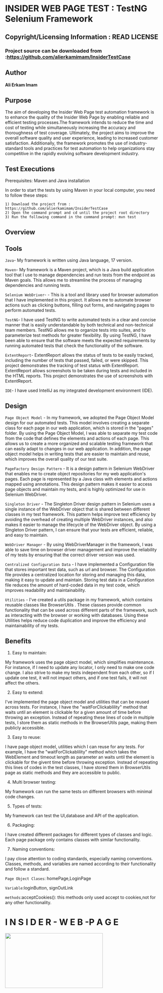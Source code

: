 # INSIDER WEB PAGE TEST : TestNG Selenium Framework

## Copyright/Licensing Information : READ LICENSE


### Project source can be downloaded from :https://github.com/alierkamimam/InsiderTestCase

## Author

#### Ali Erkam Imam

## Purpose

The aim of developing the Insider Web Page test automation framework is to enhance the
quality of the Insider Web Page by enabling reliable and efficient testing
processes.The framework intends to reduce the time and cost of testing while simultaneously increasing
the accuracy and thoroughness of test coverage. Ultimately, the project aims to improve the overall software
quality and user experience, leading to increased customer satisfaction. Additionally, the framework promotes the use of
industry-standard tools and practices for test automation to help organizations stay competitive in the rapidly evolving
software development industry.

## Test Executions

Prerequisites: Maven and Java installation

In order to start the tests by using Maven in your local computer, you need to follow these steps:
```
1) Download the project from : https://github.com/alierkamimam/InsiderTestCase
2) Open the command prompt and cd until the project root directory
3) Run the following command in the command prompt: mvn test
```
## Overview








## Tools
``Java``- My framework is written using Java language, 17 version.  

``Maven``- My framework is a Maven project, which is a Java build application tool that I use to manage dependencies and run tests from the endpoint as Maven 
goals. This allows me to streamline the process of managing dependencies and running tests.

``Selenium WebDriver``- - This is a tool and library used for browser automation that I have implemented in this project. It allows me to automate browser actions such as clicking buttons, filling out forms, and navigating pages to perform automated tests.

``TestNG``-  I have used TestNG to write automated tests in a clear and concise manner that is easily understandable by both technical and non-technical team members. TestNG allows me to organize tests into suites, and to parameterize test methods for greater flexibility.
By using TestNG, I have been able to ensure that the software meets the expected requirements by running automated tests that check the functionality of the software.

``ExtentReport``- ExtentReport allows the status of tests to be easily tracked, including the number of tests that passed, failed, or were skipped. This project demonstrates the tracking of test status with ExtentReport. ExtentReport allows screenshots to be taken during tests and included in the HTML reports. This project demonstrates the use of screenshots with ExtentReport.

``IDE``- I have used IntelliJ as my integrated development environment (IDE).
## Design

``Page Object Model`` - In my framework, we adopted the Page Object Model design for our automated tests. This model involves creating a separate class for each page in our web application, which is stored in the "pages" folder. By using the Page Object Model, I was able to separate my test code from the code that defines the elements and actions of each page. This allows us to create a more organized and scalable testing framework that can easily adapt to changes in our web application. In addition, the page object model helps in writing tests that are easier to maintain and reuse, which improves the overall quality of our test suite. 

``PageFactory Design Pattern`` - It is a design pattern in Selenium WebDriver that enables me to create object repositories for my web application's pages. Each page is represented by a Java class with elements and actions mapped using annotations. This design pattern makes it easier to access page objects and maintain my tests, and is highly optimized for use in Selenium WebDriver.

``Singleton Driver`` - The Singleton Driver design pattern in Selenium uses a single instance of the WebDriver object that is shared between different classes in my test framework. This pattern helps improve test efficiency by avoiding the overhead of creating multiple WebDriver instances, and also makes it easier to manage the lifecycle of the WebDriver object. By using a Singleton Driver pattern, I can ensure that your tests are efficient, reliable, and easy to maintain.

``WebDriver Manager`` -  By using WebDriverManager in the framework, I was able to save time on browser driver management and improve the reliability of my tests by ensuring that the correct driver version was used.

``Centralized Configuration Data`` -  I have implemented a Configuration file that stores important test data, such as url and browser. The Configuration file provides a centralized location for storing and managing this data, making it easy to update and maintain. Storing test data in a Configuration file reduces the amount of hard-coded data in my test code, which improves readability and maintainability.

``Utilities`` - I've created a utils package in my framework, which contains reusable classes like BrowserUtils . These classes provide common functionality that can be used across different parts of the framework, such as interacting with the browser or working with databases. Using these Utilities helps reduce code duplication and improve the efficiency and maintainability of my tests.

## Benefits
 1. Easy to maintain:

My framework uses the page object model, which simplifies maintenance. For instance, if I need to update any locator, I only need to make one code change. I also strive to make my tests independent from each other, so if I update one test, it will not impact others, and if one test fails, it will not affect the others.

 2. Easy to extend:  
    
I've implemented the page object model and utilities that can be reused across tests. For instance, I have the "waitForClickablility" method that waits until an element is clickable for a given amount of time before throwing an exception. Instead of repeating these lines of code in multiple tests, I store them as static methods in the BrowserUtils page, making them publicly accessible.

3. Easy to reuse:  

I have page object model, utilities which I can reuse for any tests. For example, I have the "waitForClickablility" method which takes the WebElement and timeout length as parameter an waits until the element is clickable for the givent time before throwing exception. Instead of repeating this lines of codes in the test classes, I have stored them in BrowserUtils page as static methods and they are accessible to public.

4. Multi browser testing:  

My framework can run the same tests on different browsers with minimal code changes.

5. Types of tests:

My framework can test the UI,database and API of the application.

6. Packaging:

I have created different packages for different types of classes and logic. Each page package only contains classes with similar functionality.
 
7. Naming conventions:

I pay close attention to coding standards, especially naming conventions. Classes, methods, and variables are named according to their functionality and follow a standard.

``Page Object Clases``: homePage,LoginPage

``Variable``:loginButton, signOutLink

``methods``:acceptCookies(): this methods only used accept to cookies,not for any other functionality.

# I N S I D E R - W E B -P A G E 
<img src="https://www.google.com/url?sa=i&url=https%3A%2F%2Fwww.linkedin.com%2Fcompany%2Fuseinsider&psig=AOvVaw1w96Wkpqmd-WvVE1R4cmkc&ust=1679502882728000&source=images&cd=vfe&ved=0CBAQjRxqFwoTCPiOuve57f0CFQAAAAAdAAAAABAI" width="320" height="180">